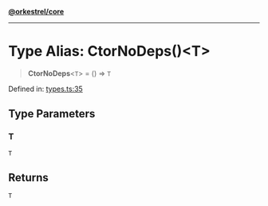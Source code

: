 [**@orkestrel/core**](../index.md)

***

# Type Alias: CtorNoDeps()\<T\>

> **CtorNoDeps**\<`T`\> = () => `T`

Defined in: [types.ts:35](https://github.com/orkestrel/core/blob/240d6e1612057b96fd3fc03e1415fe3917a0f212/src/types.ts#L35)

## Type Parameters

### T

`T`

## Returns

`T`
